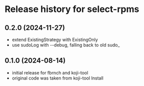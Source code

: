 # Release history for select-rpms

## 0.2.0 (2024-11-27)
- extend ExistingStrategy with ExistingOnly
- use sudoLog with --debug, falling back to old sudo_

## 0.1.0 (2024-08-14)
- initial release for fbrnch and koji-tool
- original code was taken from koji-tool Install
